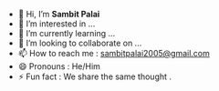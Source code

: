 - 👋 Hi, I’m **Sambit Palai**
- 👀 I’m interested in ...
- 🌱 I’m currently learning ...
- 💞️ I’m looking to collaborate on ...
- 📫 How to reach me  : sambitpalai2005@gmail.com
- 😄 Pronouns : He/Him
- ⚡ Fun fact : We share the same thought .


